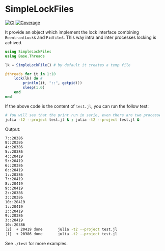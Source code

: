 # SimpleLockFiles

[![CI](https://github.com/josePereiro/SimpleLockFiles.jl/actions/workflows/CI.yml/badge.svg)](https://github.com/josePereiro/SimpleLockFiles.jl/actions/workflows/CI.yml)
[![Coverage](https://codecov.io/gh/josePereiro/SimpleLockFiles.jl/branch/main/graph/badge.svg)](https://codecov.io/gh/josePereiro/SimpleLockFiles.jl)


It provide an object which implement the lock interface combining `ReentrantLock`s and `Pidfile`s.
This way intra and inter processes locking is achived. 

```julia
using SimpleLockFiles
using Base.Threads

lk = SimpleLockFile() # by default it creates a temp file

@threads for it in 1:10
    lock(lk) do # 
        println(it, "::", getpid())
        sleep(1.0)
    end
end
```

If the above code is the content of `test.jl`, you can run the follow test:

```bash
# You will see that the print run in serie, even there are two processes and each one is threaded.
julia -t2 --project test.jl & ; julia -t2 --project test.jl & 
```
Output: 
```bash
7::20386
8::20386
4::20386
5::20386
4::20419
5::20419
6::20386
6::20419
1::20386
7::20419
8::20419
9::20419
2::20386
3::20386
10::20419
1::20419
2::20419
9::20386
3::20419
10::20386
[2]  + 20419 done       julia -t2 --project test.jl
[1]  + 20386 done       julia -t2 --project test.jl
```

See `./test` for more examples.